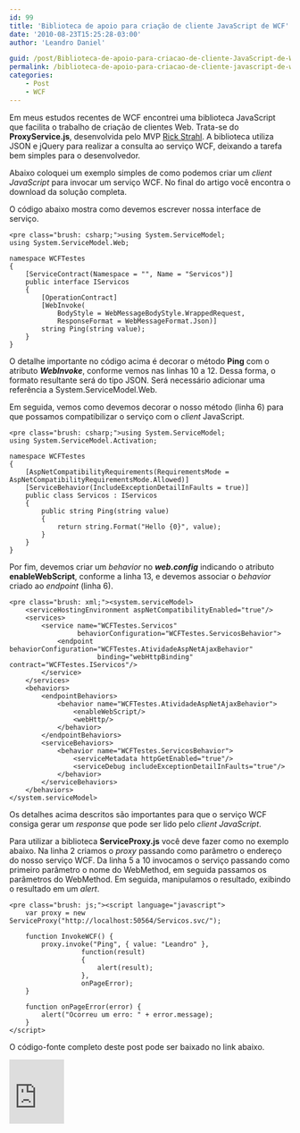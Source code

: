 ```yaml
---
id: 99
title: 'Biblioteca de apoio para criação de cliente JavaScript de WCF'
date: '2010-08-23T15:25:28-03:00'
author: 'Leandro Daniel'

guid: /post/Biblioteca-de-apoio-para-criacao-de-cliente-JavaScript-de-WCF.aspx
permalink: /biblioteca-de-apoio-para-criacao-de-cliente-javascript-de-wcf/
categories:
    - Post
    - WCF
---
```


Em meus estudos recentes de WCF encontrei uma biblioteca JavaScript que facilita o trabalho de criação de clientes Web. Trata-se do **ProxyService.js**, desenvolvida pelo MVP [Rick Strahl](http://www.west-wind.com/weblog/). A biblioteca utiliza JSON e jQuery para realizar a consulta ao serviço WCF, deixando a tarefa bem simples para o desenvolvedor.

Abaixo coloquei um exemplo simples de como podemos criar um *client* *JavaScript* para invocar um serviço WCF. No final do artigo você encontra o download da solução completa.

O código abaixo mostra como devemos escrever nossa interface de serviço.

```
<pre class="brush: csharp;">using System.ServiceModel;
using System.ServiceModel.Web;

namespace WCFTestes
{
    [ServiceContract(Namespace = "", Name = "Servicos")]
    public interface IServicos
    {
        [OperationContract]
        [WebInvoke(
            BodyStyle = WebMessageBodyStyle.WrappedRequest, 
            ResponseFormat = WebMessageFormat.Json)]
        string Ping(string value);
    }
}
```

O detalhe importante no código acima é decorar o método **Ping** com o atributo ***WebInvoke***, conforme vemos nas linhas 10 a 12. Dessa forma, o formato resultante será do tipo JSON. Será necessário adicionar uma referência a System.ServiceModel.Web.

Em seguida, vemos como devemos decorar o nosso método (linha 6) para que possamos compatibilizar o serviço com o *client* JavaScript.

```
<pre class="brush: csharp;">using System.ServiceModel;
using System.ServiceModel.Activation;

namespace WCFTestes
{
    [AspNetCompatibilityRequirements(RequirementsMode = AspNetCompatibilityRequirementsMode.Allowed)]
    [ServiceBehavior(IncludeExceptionDetailInFaults = true)]
    public class Servicos : IServicos
    {
        public string Ping(string value)
        {
            return string.Format("Hello {0}", value);
        }
    }
}
```

Por fim, devemos criar um *behavior* no ***web.config*** indicando o atributo **enableWebScript**, conforme a linha 13, e devemos associar o *behavior* criado ao *endpoint* (linha 6).

```
<pre class="brush: xml;"><system.serviceModel>
    <serviceHostingEnvironment aspNetCompatibilityEnabled="true"/>
    <services>
        <service name="WCFTestes.Servicos" 
                 behaviorConfiguration="WCFTestes.ServicosBehavior">
            <endpoint behaviorConfiguration="WCFTestes.AtividadeAspNetAjaxBehavior" 
                      binding="webHttpBinding" contract="WCFTestes.IServicos"/>
        </service>
    </services>
    <behaviors>
        <endpointBehaviors>
            <behavior name="WCFTestes.AtividadeAspNetAjaxBehavior">
                <enableWebScript/>
                <webHttp/>
            </behavior>
        </endpointBehaviors>
        <serviceBehaviors>
            <behavior name="WCFTestes.ServicosBehavior">
                <serviceMetadata httpGetEnabled="true"/>
                <serviceDebug includeExceptionDetailInFaults="true"/>
            </behavior>
        </serviceBehaviors>
    </behaviors>
</system.serviceModel>
```

Os detalhes acima descritos são importantes para que o serviço WCF consiga gerar um *response* que pode ser lido pelo *client* *JavaScript*.

Para utilizar a biblioteca **ServiceProxy.js** você deve fazer como no exemplo abaixo. Na linha 2 criamos o *proxy* passando como parâmetro o endereço do nosso serviço WCF. Da linha 5 a 10 invocamos o serviço passando como primeiro parâmetro o nome do WebMethod, em seguida passamos os parâmetros do WebMethod. Em seguida, manipulamos o resultado, exibindo o resultado em um *alert*.

```
<pre class="brush: js;"><script language="javascript">
    var proxy = new ServiceProxy("http://localhost:50564/Servicos.svc/");
    
    function InvokeWCF() {
        proxy.invoke("Ping", { value: "Leandro" },
                  function(result) 
                  {
                      alert(result);
                  },
                  onPageError);           
    }

    function onPageError(error) {
        alert("Ocorreu um erro: " + error.message);
    }
</script>
```

O código-fonte completo deste post pode ser baixado no link abaixo.

<iframe frameborder="0" marginheight="0" marginwidth="0" scrolling="no" src="http://cid-682bb4abc622d264.office.live.com/embedicon.aspx/.Public/WCFJavaScriptClient.zip" style="padding-bottom: 0px; background-color: #fcfcfc; padding-left: 0px; width: 98px; padding-right: 0px; height: 115px; padding-top: 0px" title="Preview"></iframe>